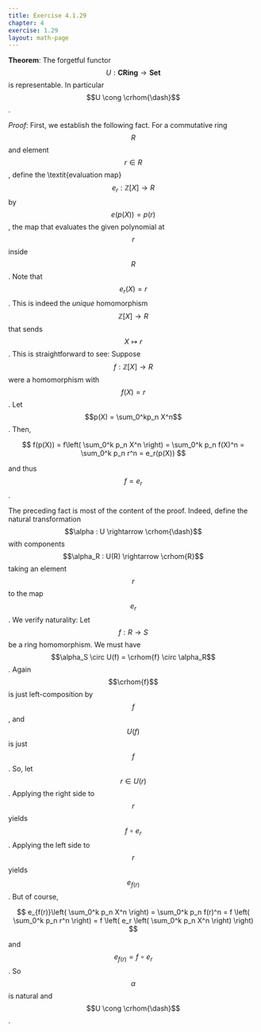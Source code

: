 ```yaml
---
title: Exercise 4.1.29
chapter: 4
exercise: 1.29
layout: math-page
---
```


$$
\newcommand{\crhom}[1]{\mathbf{CRing}(\mathbb{Z}[X], #1)}
$$

**Theorem**:
The forgetful functor $$U : \mathbf{CRing} \rightarrow \mathbf{Set}$$ is representable.
In particular $$U \cong \crhom{\dash}$$.


*Proof*:
First, we establish the following fact.
For a commutative ring $$R$$ and element $$r \in R$$, define the \textit{evaluation map} $$e_r : \mathbb{Z}[X] \rightarrow R$$ by $$e(p(X)) = p(r)$$, the map that evaluates the given polynomial at $$r$$ inside $$R$$.
Note that $$e_r(X) = r$$.
This is indeed the *unique* homomorphism $$\mathbb{Z}[X] \rightarrow R$$ that sends $$X \mapsto r$$.
This is straightforward to see:
Suppose $$f : \mathbb{Z}[X] \rightarrow R$$ were a homomorphism with $$f(X) = r$$.
Let $$p(X) = \sum_0^kp_n X^n$$.
Then,

$$
f(p(X)) = f\left( \sum_0^k p_n X^n \right) = \sum_0^k p_n f(X)^n = \sum_0^k p_n r^n = e_r(p(X))
$$

and thus $$f = e_r$$.

The preceding fact is most of the content of the proof.
Indeed, define the natural transformation $$\alpha : U \rightarrow \crhom{\dash}$$ with components $$\alpha_R : U(R) \rightarrow \crhom{R}$$ taking an element $$r$$ to the map $$e_r$$.
We verify naturality:
Let $$f : R \rightarrow S$$ be a ring homomorphism.
We must have $$\alpha_S \circ U(f) = \crhom{f} \circ \alpha_R$$.
Again $$\crhom{f}$$ is just left-composition by $$f$$, and $$U(f)$$ is just $$f$$.
So, let $$r \in U(r)$$.
Applying the right side to $$r$$ yields $$f \circ e_r$$.
Applying the left side to $$r$$ yields $$e_{f(r)}$$.
But of course,

$$
e_{f(r)}\left( \sum_0^k p_n X^n \right) = \sum_0^k p_n f(r)^n = f \left( \sum_0^k p_n r^n \right) = f \left( e_r \left( \sum_0^k p_n X^n \right) \right)
$$

and $$e_{f(r)} = f \circ e_r$$.
So $$\alpha$$ is natural and $$U \cong \crhom{\dash}$$.
